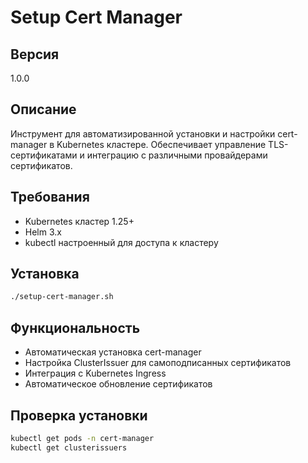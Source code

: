 # Setup Cert Manager

## Версия
1.0.0

## Описание
Инструмент для автоматизированной установки и настройки cert-manager в Kubernetes кластере. Обеспечивает управление TLS-сертификатами и интеграцию с различными провайдерами сертификатов.

## Требования
- Kubernetes кластер 1.25+
- Helm 3.x
- kubectl настроенный для доступа к кластеру

## Установка
```bash
./setup-cert-manager.sh
```

## Функциональность
- Автоматическая установка cert-manager
- Настройка ClusterIssuer для самоподписанных сертификатов
- Интеграция с Kubernetes Ingress
- Автоматическое обновление сертификатов

## Проверка установки
```bash
kubectl get pods -n cert-manager
kubectl get clusterissuers
```